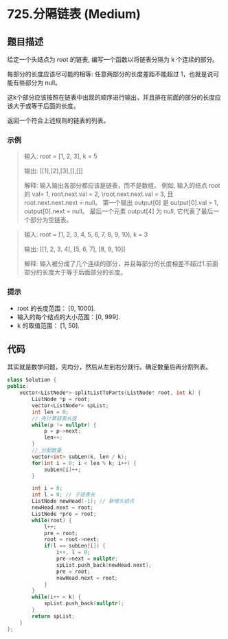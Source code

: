 # 725.分隔链表 (Medium)

## 题目描述

给定一个头结点为 root 的链表, 编写一个函数以将链表分隔为 k 个连续的部分。

每部分的长度应该尽可能的相等: 任意两部分的长度差距不能超过 1，也就是说可能有些部分为 null。

这k个部分应该按照在链表中出现的顺序进行输出，并且排在前面的部分的长度应该大于或等于后面的长度。

返回一个符合上述规则的链表的列表。

### 示例

> 输入: root = [1, 2, 3], k = 5
> 
> 输出: [[1],[2],[3],[],[]]
> 
> 解释: 输入输出各部分都应该是链表，而不是数组。
> 例如, 输入的结点 root 的 val= 1, root.next.val = 2, \root.next.next.val = 3, 且 root.next.next.next = null。
> 第一个输出 output[0] 是 output[0].val = 1, output[0].next = null。
> 最后一个元素 output[4] 为 null, 它代表了最后一个部分为空链表。

> 输入: root = [1, 2, 3, 4, 5, 6, 7, 8, 9, 10], k = 3
> 
> 输出: [[1, 2, 3, 4], [5, 6, 7], [8, 9, 10]]
> 
> 解释: 输入被分成了几个连续的部分，并且每部分的长度相差不超过1.前面部分的长度大于等于后面部分的长度。

### 提示

- root 的长度范围： [0, 1000].
- 输入的每个结点的大小范围：[0, 999].
- k 的取值范围： [1, 50].

## 代码

其实就是数学问题，先均分，然后从左到右分就行。确定数量后再分割列表。

```c++
class Solution {
public:
    vector<ListNode*> splitListToParts(ListNode* root, int k) {
        ListNode *p = root;
        vector<ListNode*> spList;
        int len = 0;
        // 先计算链表长度
        while(p != nullptr) {
            p = p->next;
            len++;
        }
        // 分配数量
        vector<int> subLen(k, len / k);
        for(int i = 0; i < len % k; i++) {
            subLen[i]++;
        }

        int i = 0;
        int l = 0; // 子链表长
        ListNode newHead(-1); // 新增头结点
        newHead.next = root;
        ListNode *pre = root;
        while(root) {
            l++;
            pre = root;
            root = root->next;
            if(l == subLen[i]) {
                i++, l = 0;
                pre->next = nullptr;
                spList.push_back(newHead.next);
                pre = root;
                newHead.next = root;
            }
        }
        while(i++ < k) {
            spList.push_back(nullptr);
        }
        return spList;
    }
};
```